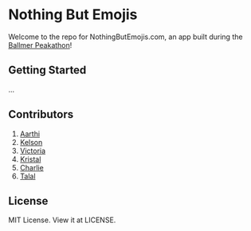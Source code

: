 # Nothing But Emojis
Welcome to the repo for NothingButEmojis.com, an app built during the [Ballmer Peakathon](http://ballmer-peakathon.webflow.io/)!

## Getting Started
...

## Contributors
1. [Aarthi](https://github.com/agurusa)
2. [Kelson](https://github.com/kelsonic)
3. [Victoria](https://github.com/vic8722)
4. [Kristal](https://github.com/kristallam)
5. [Charlie](https://github.com/bopes)
6. [Talal](https://github.com/ttalhouk)

## License
MIT License. View it at LICENSE.
